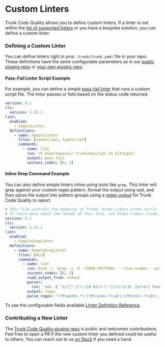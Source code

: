 # Custom Linters

Trunk Code Quality allows you to define custom linters. If a linter is not within the [list of supported linters](supported/) or you have a bespoke solution, you can define a custom linter.

### Defining a Custom Linter

You can define linters right in your `.trunk/trunk.yaml` file in your repo. These definitions have the same configurable parameters as in our [public plugins repo](https://github.com/trunk-io/plugins/blob/main/CONTRIBUTING.md) or [your own plugins repo](../../cli/configuration/plugins/external-repositories.md).

#### Pass-Fail Linter Script Example

For example, you can define a simple [pass-fail linter](custom-linters.md#pass-fail-linter-script-example) that runs a custom script file. The linter passes or fails based on the status code returned.

```yaml
version: 0.1
cli:
  version: 1.22.1
lint:
  enabled:
    - SampleLinter
  definitions:
    - name: SampleLinter
      files: [javascript, typescript]
      commands:
        - name: lint
          run: sh ${workspace}/.trunk/myscript.sh ${target}
          output: pass_fail
          success_codes: [0, 1]
```

#### Inline Grep Command Example

You can also define simple linters inline using tools like `grep`. This linter will grep against your custom regex pattern, format the output using sed, and then parse the output into pattern groups using a [regex output](../../cli/configuration/lint/output.md#regex) for Trunk Code Quality to report.

```yaml
# This file controls the behavior of Trunk: https://docs.trunk.io/cli
# To learn more about the format of this file, see https://docs.trunk.io/cli/configuration
version: 0.1
cli:
  version: 1.22.1
lint:
  enabled:
    - SampleGrepLinter
  definitions:
    - name: SampleGrepLinter
      files: [ALL]
      commands:
        - name: lint
          run: bash -c "grep -o -E '<YOUR_PATTERN>' --line-number --with-filename ${target}"
          success_codes: [0, 1]
          read_output_from: stdout
          parser:
            run: 'sed -E "s/([^:]*):([0-9]+):(.*)/\1:\2:0: [error] Found \3 in line (numeric-\3)/"'
          output: regex
          parse_regex: "(?P<path>.*):(?P<line>-?\\d+):(?P<col>-?\\d+): \\[(?P<severity>[^\\]]*)\\] (?P<message>[^\\(]*) \\((?P<code>[^\\)]*)\\)"
```

To see the configurable fields available [Linter Definition Reference](../../cli/configuration/lint/definitions.md).

### Contributing a New Linter

The [Trunk Code Quality plugins repo](https://github.com/trunk-io/plugins/blob/main/CONTRIBUTING.md) is public and welcomes contributions. Feel free to open a PR if the new custom linter you defined could be useful to others. You can reach out to us [on Slack](https://slack.trunk.io/) if you need a hand.

